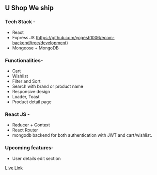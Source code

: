 ## U Shop We ship 

### Tech Stack -

* React
* Express JS (https://github.com/yogesh1006/ecom-backend/tree/development)
* Mongoose + MongoDB

### Functionalities-

* Cart
* Wishlist
* Filter and Sort
* Search with brand or product name
* Responsive design
* Loader, Toast
* Product detail page

### React JS -

* Reducer + Context
* React Router
* mongodb backend for both authentication with JWT and cart/wishlist. 

### Upcoming features-

* User details edit section

[Live Link](http://13.126.37.93:3000/ushopweship)